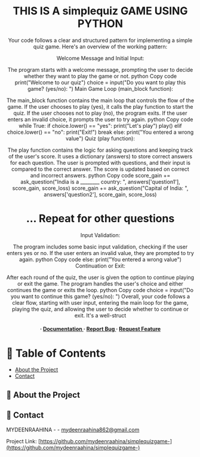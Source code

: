 <div align='center'>

<h1>THIS IS A simplequiz GAME USING PYTHON</h1>
<p>Your code follows a clear and structured pattern for implementing a simple quiz game. Here's an overview of the working pattern:

Welcome Message and Initial Input:

The program starts with a welcome message, prompting the user to decide whether they want to play the game or not.
python
Copy code
print("Welcome to our quiz")
choice = input("Do you want to play this game? (yes/no): ")
Main Game Loop (main_block function):

The main_block function contains the main loop that controls the flow of the game.
If the user chooses to play (yes), it calls the play function to start the quiz.
If the user chooses not to play (no), the program exits.
If the user enters an invalid choice, it prompts the user to try again.
python
Copy code
while True:
    if choice.lower() == "yes":
        print("Let's play")
        play()
    elif choice.lower() == "no":
        print("Exit!")
        break
    else:
        print("You entered a wrong value")
Quiz (play function):

The play function contains the logic for asking questions and keeping track of the user's score.
It uses a dictionary (answers) to store correct answers for each question.
The user is prompted with questions, and their input is compared to the correct answer.
The score is updated based on correct and incorrect answers.
python
Copy code
score_gain += ask_question("India is a ________ country: ", answers['question1'], score_gain, score_loss)
score_gain += ask_question("Capital of India: ", answers['question2'], score_gain, score_loss)
# ... Repeat for other questions
Input Validation:

The program includes some basic input validation, checking if the user enters yes or no.
If the user enters an invalid value, they are prompted to try again.
python
Copy code
else:
    print("You entered a wrong value")
Continuation or Exit:

After each round of the quiz, the user is given the option to continue playing or exit the game.
The program handles the user's choice and either continues the game or exits the loop.
python
Copy code
choice = input("Do you want to continue this game? (yes/no): ")
Overall, your code follows a clear flow, starting with user input, entering the main loop for the game, playing the quiz, and allowing the user to decide whether to continue or exit. It's a well-struct</p>

<h4> <span> · </span> <a href="https://github.com/MydeenRaahia/simplequizgame-/blob/master/README.md"> Documentation </a> <span> · </span> <a href="https://github.com/MydeenRaahia/simplequizgame-/issues"> Report Bug </a> <span> · </span> <a href="https://github.com/MydeenRaahia/simplequizgame-/issues"> Request Feature </a> </h4>


</div>

# :notebook_with_decorative_cover: Table of Contents

- [About the Project](#star2-about-the-project)
- [Contact](#handshake-contact)


## :star2: About the Project

## :handshake: Contact

MYDEENRAAHINA - - mydeenraahina862@gmail.com

Project Link: [https://github.com/mydeenraahina/simplequizgame-](https://github.com/mydeenraahina/simplequizgame-)
